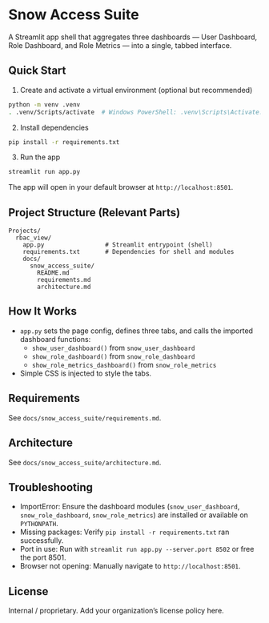 # Snow Access Suite

A Streamlit app shell that aggregates three dashboards — User Dashboard, Role Dashboard, and Role Metrics — into a single, tabbed interface.

## Quick Start

1. Create and activate a virtual environment (optional but recommended)
```bash
python -m venv .venv
. .venv/Scripts/activate  # Windows PowerShell: .venv\Scripts\Activate.ps1
```

2. Install dependencies
```bash
pip install -r requirements.txt
```

3. Run the app
```bash
streamlit run app.py
```

The app will open in your default browser at `http://localhost:8501`.

## Project Structure (Relevant Parts)

```
Projects/
  rbac_view/
    app.py                 # Streamlit entrypoint (shell)
    requirements.txt       # Dependencies for shell and modules
    docs/
      snow_access_suite/
        README.md
        requirements.md
        architecture.md
```

## How It Works
- `app.py` sets the page config, defines three tabs, and calls the imported dashboard functions:
  - `show_user_dashboard()` from `snow_user_dashboard`
  - `show_role_dashboard()` from `snow_role_dashboard`
  - `show_role_metrics_dashboard()` from `snow_role_metrics`
- Simple CSS is injected to style the tabs.

## Requirements
See `docs/snow_access_suite/requirements.md`.

## Architecture
See `docs/snow_access_suite/architecture.md`.

## Troubleshooting
- ImportError: Ensure the dashboard modules (`snow_user_dashboard`, `snow_role_dashboard`, `snow_role_metrics`) are installed or available on `PYTHONPATH`.
- Missing packages: Verify `pip install -r requirements.txt` ran successfully.
- Port in use: Run with `streamlit run app.py --server.port 8502` or free the port 8501.
- Browser not opening: Manually navigate to `http://localhost:8501`.

## License
Internal / proprietary. Add your organization’s license policy here. 